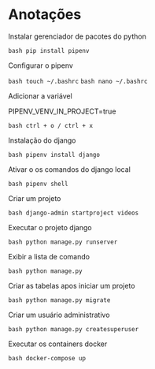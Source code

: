 # Anotações

Instalar gerenciador de pacotes do python

```bash pip install pipenv```

Configurar o pipenv

```bash touch ~/.bashrc```
```bash nano ~/.bashrc```

Adicionar a variável

PIPENV_VENV_IN_PROJECT=true

```bash ctrl + o / ctrl + x```

Instalação do django

```bash pipenv install django```

Ativar o os comandos do django local

```bash pipenv shell```

Criar um projeto

```bash django-admin startproject videos```

Executar o projeto django

```bash python manage.py runserver```

Exibir a lista de comando

```bash python manage.py```

Criar as tabelas apos iniciar um projeto

```bash python manage.py migrate```

Criar um usuário administrativo

```bash python manage.py createsuperuser```

Executar os containers docker

```bash docker-compose up```


